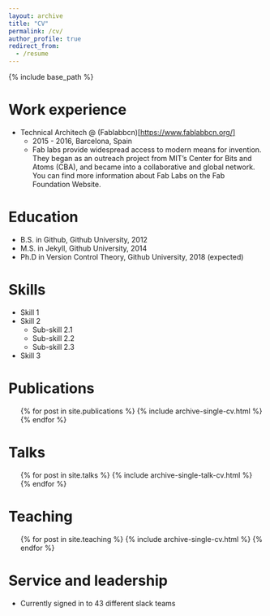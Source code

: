 ```yaml
---
layout: archive
title: "CV"
permalink: /cv/
author_profile: true
redirect_from:
  - /resume
---
```


{% include base_path %}

Work experience
======

* Technical Architech @ (Fablabbcn)[https://www.fablabbcn.org/]
  * 2015 - 2016, Barcelona, Spain
  * Fab labs provide widespread access to modern means for invention. They began as an outreach project from MIT’s Center for Bits and Atoms (CBA), and became into a collaborative and global network. You can find more information about Fab Labs on the Fab Foundation Website.



Education
======
* B.S. in Github, Github University, 2012
* M.S. in Jekyll, Github University, 2014
* Ph.D in Version Control Theory, Github University, 2018 (expected)
  
Skills
======
* Skill 1
* Skill 2
  * Sub-skill 2.1
  * Sub-skill 2.2
  * Sub-skill 2.3
* Skill 3

Publications
======
  <ul>{% for post in site.publications %}
    {% include archive-single-cv.html %}
  {% endfor %}</ul>
  
Talks
======
  <ul>{% for post in site.talks %}
    {% include archive-single-talk-cv.html %}
  {% endfor %}</ul>
  
Teaching
======
  <ul>{% for post in site.teaching %}
    {% include archive-single-cv.html %}
  {% endfor %}</ul>
  
Service and leadership
======
* Currently signed in to 43 different slack teams
